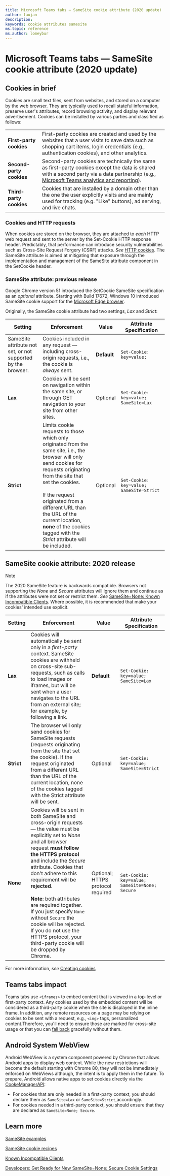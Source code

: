 ```yaml
---
title: Microsoft Teams tabs — SameSite cookie attribute (2020 update)
author: laujan
description: 
keywords: cookie attributes samesite
ms.topic: reference
ms.author: lomeybur
---
```


# Microsoft Teams tabs — SameSite cookie attribute (2020 update)

## Cookies in brief

 Cookies are small text files, sent from websites, and stored on a computer by the web browser. They are typically used to recall stateful information, preserve user's attributes, record browsing activity, and display relevant advertisement. Cookies can be installed by various parties and classified as follows:

 |||
 | ------ | ------ |
 |**First-party cookies**|First-party cookies are created and used by the websites that a user visits to save data such as shopping cart items, login credentials (e.g., authentication cookies), and other analytics.|
 |**Second-party cookies**|Second-party cookies are technically the same as first-party cookies except the data is shared with a second party via a data partnership (e.g., [Microsoft Teams analytics and reporting](/microsoftteams/teams-analytics-and-reports/teams-reporting-reference)). |
 |**Third-party cookies**| Cookies that are installed by a domain other than the one the user explicitly visits and are mainly used for tracking (e.g. "Like" buttons), ad serving, and live chats.|

### Cookies and HTTP requests

When cookies are stored on the browser, they are attached to *each* HTTP web request and sent to the server by the Set-Cookie HTTP response header. Predictably, that performance can introduce security vulnerabilities such as Cross-Site Request Forgery (CSRF) attacks. *See* [HTTP cookies](https://developer.mozilla.org/docs/Web/HTTP/Cookies). The SameSite attribute is aimed at mitigating that exposure through the implementation and management of the SameSite attribute component in the SetCookie header.

### SameSite attribute: previous release

Google Chrome version 51 introduced the SetCookie SameSite specification as an *optional* attribute. Starting with Build 17672, Windows 10 introduced SameSite cookie support for the [Microsoft Edge browser](https://blogs.windows.com/msedgedev/2018/05/17/samesite-cookies-microsoft-edge-internet-explorer/).

Originally, the SameSite cookie attribute had two settings, *Lax* and *Strict*:

|Setting | Enforcement | Value |Attribute Specification |
| -------- | ----------- | --------| -----|
| SameSite attribute not set, or not supported by the browser.| Cookies included in any request — including cross-origin requests, i.e., the cookie is *always* sent.|**Default**|`Set-Cookie: key=value;`|
|  **Lax**     | Cookies will be sent on navigation within the same site, or through GET navigation to your site from other sites.| Optional |`Set-Cookie: key=value; SameSite=Lax`|
| **Strict** | Limits cookie requests to those which only originated from the same site, i.e., the browser will only send cookies for requests originating from the site that set the cookies.<br/><br/> If the request originated from a different URL than the URL of the current location, **none** of the cookies tagged with the *Strict* attribute will be included. | Optional|`Set-Cookie: key=value; SameSite=Strict`|

## SameSite cookie attribute: 2020 release

> [!NOTE]
> The 2020 SameSite feature is backwards compatible. Browsers not supporting the *None* and *Secure* attributes will ignore them and continue as if the attributes were not set or restrict them. *See* [SameSite=None: Known Incompatible Clients](https://www.chromium.org/updates/same-site/incompatible-clients). Where possible, it is recommended that make your cookies' intended use explicit.

|Setting | Enforcement | Value |Attribute Specification |
| -------- | ----------- | --------|--------|
| **Lax**  | Cookies will automatically be sent only in a *first-party* context. SameSite cookies are withheld on cross-site sub-requests, such as calls to load images or iframes, but will be sent when a user navigates to the URL from an external site; for example, by following a link.| **Default** |`Set-Cookie: key=value; SameSite=Lax`|
| **Strict** |The browser will only send cookies for SameSite requests (requests originating from the site that set the cookie). If the request originated from a different URL than the URL of the current location, none of the cookies tagged with the Strict attribute will be sent.| Optional |`Set-Cookie: key=value; SameSite=Strict`|
| **None**  | Cookies will be sent in both SameSite and cross-origin requests — the value must be explicitly set to *None* and all browser request **must follow the HTTPS protocol** and include the *Secure* attribute. Cookies that don't adhere to this requirement will be **rejected**. <br/><br/>**Note**: both attributes are required together. If you just specify `None` without `Secure` the cookie will be rejected. If you do not use the HTTPS protocol, your third-party cookie will be dropped by Chrome.| Optional; HTTPS protocol required |`Set-Cookie: key=value; SameSite=None; Secure` |

For more information, *see* [Creating cookies](https://developer.mozilla.org/docs/Web/HTTP/Cookies#Creating_cookies)

## Teams tabs impact

Teams tabs use `<iframes>` to embed content that is viewed in a top-level or first-party context. Any cookies used by the embedded content will be considered as a third-party cookie when the site is displayed in the inline frame. In addition, any remote resources on a page may be relying on cookies to be sent with a request, e.g., `<img>` tags, personalized content.Therefore, you'll need to ensure those are marked for cross-site usage or that you can [fall back](https://developer.mozilla.org/docs/Glossary/Graceful_degradation) gracefully without them.

## Android System WebView

Android WebView is a system component powered by Chrome that allows Android apps to display web content. While the new restrictions will become the default starting with Chrome 80, they will not be immediately enforced on WebViews although, the intent is to apply them in the future. To prepare, Android allows native apps to set cookies directly via the [CookeManagerAPI](https://developer.android.com/reference/android/webkit/CookieManager):

* For cookies that are only needed in a first-party context, you should declare them as `SameSite=Lax` or `SameSite=Strict`,accordingly.
* For cookies needed in a third-party context, you should ensure that they are declared as `SameSite=None; Secure`.

## Learn more

[SameSite examples](https://github.com/GoogleChromeLabs/samesite-examples)

[SameSite cookie recipes](https://web.dev/samesite-cookie-recipes/)

[Known Incompatible Clients]( https://www.chromium.org/updates/same-site/incompatible-clients)

[Developers: Get Ready for New SameSite=None; Secure Cookie Settings](https://blog.chromium.org/2019/10/developers-get-ready-for-new.html)